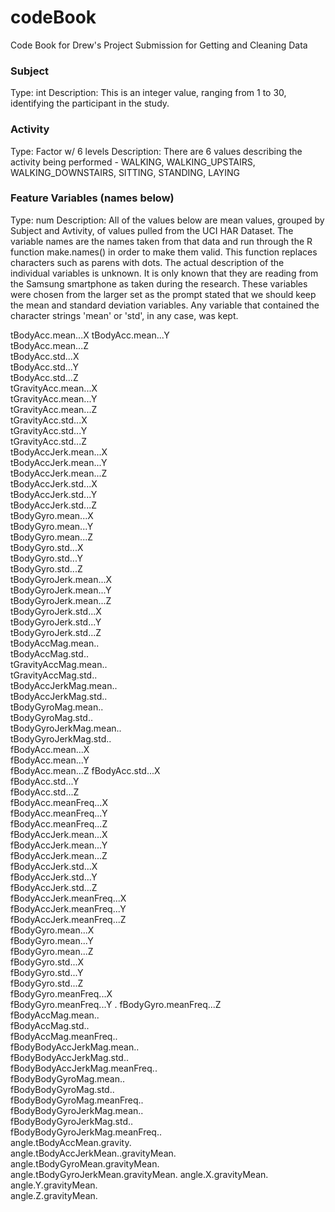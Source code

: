 # codeBook
Code Book for Drew's Project Submission for Getting and Cleaning Data

### Subject
Type: int
Description: This is an integer value, ranging from 1 to 30, identifying the participant in the study.

### Activity
Type: Factor w/ 6 levels
Description: There are 6 values describing the activity being performed - WALKING, WALKING_UPSTAIRS, WALKING_DOWNSTAIRS, SITTING, STANDING, LAYING

### Feature Variables (names below)
Type: num
Description: All of the values below are mean values, grouped by Subject and Avtivity, of values pulled from the UCI HAR Dataset.  The variable names are the names taken from that data and run through the R function make.names() in order to make them valid.  This function replaces characters such as parens with dots. The actual description of the individual variables is unknown.  It is only known that they are reading from the Samsung smartphone as taken during the research.  These variables were chosen from the larger set as the prompt stated that we should keep the mean and standard deviation variables.  Any variable that contained the character strings 'mean' or 'std', in any case, was kept.

tBodyAcc.mean...X 
tBodyAcc.mean...Y                 
tBodyAcc.mean...Z                
tBodyAcc.std...X                   
tBodyAcc.std...Y                  
tBodyAcc.std...Z                   
tGravityAcc.mean...X              
tGravityAcc.mean...Y                
tGravityAcc.mean...Z        
tGravityAcc.std...X                
tGravityAcc.std...Y            
tGravityAcc.std...Z                
tBodyAccJerk.mean...X             
tBodyAccJerk.mean...Y               
tBodyAccJerk.mean...Z               
tBodyAccJerk.std...X               
tBodyAccJerk.std...Y                
tBodyAccJerk.std...Z               
tBodyGyro.mean...X                  
tBodyGyro.mean...Y                  
tBodyGyro.mean...Z                 
tBodyGyro.std...X                  
tBodyGyro.std...Y                  
tBodyGyro.std...Z                   
tBodyGyroJerk.mean...X              
tBodyGyroJerk.mean...Y              
tBodyGyroJerk.mean...Z             
tBodyGyroJerk.std...X               
tBodyGyroJerk.std...Y              
tBodyGyroJerk.std...Z      
tBodyAccMag.mean..                
tBodyAccMag.std..                  
tGravityAccMag.mean..             
tGravityAccMag.std..         
tBodyAccJerkMag.mean..            
tBodyAccJerkMag.std..               
tBodyGyroMag.mean..               
tBodyGyroMag.std..               
tBodyGyroJerkMag.mean..         
tBodyGyroJerkMag.std..            
fBodyAcc.mean...X            
fBodyAcc.mean...Y               
fBodyAcc.mean...Z 
fBodyAcc.std...X   
fBodyAcc.std...Y     
fBodyAcc.std...Z              
fBodyAcc.meanFreq...X     
fBodyAcc.meanFreq...Y          
fBodyAcc.meanFreq...Z          
fBodyAccJerk.mean...X           
fBodyAccJerk.mean...Y         
fBodyAccJerk.mean...Z          
fBodyAccJerk.std...X            
fBodyAccJerk.std...Y            
fBodyAccJerk.std...Z          
fBodyAccJerk.meanFreq...X        
fBodyAccJerk.meanFreq...Y        
fBodyAccJerk.meanFreq...Z      
fBodyGyro.mean...X        
fBodyGyro.mean...Y        
fBodyGyro.mean...Z           
fBodyGyro.std...X           
fBodyGyro.std...Y            
fBodyGyro.std...Z          
fBodyGyro.meanFreq...X          
fBodyGyro.meanFreq...Y          .
fBodyGyro.meanFreq...Z        
fBodyAccMag.mean..            
fBodyAccMag.std..              
fBodyAccMag.meanFreq..         
fBodyBodyAccJerkMag.mean..      
fBodyBodyAccJerkMag.std..         
fBodyBodyAccJerkMag.meanFreq..    
fBodyBodyGyroMag.mean..            
fBodyBodyGyroMag.std..            
fBodyBodyGyroMag.meanFreq..        
fBodyBodyGyroJerkMag.mean..      
fBodyBodyGyroJerkMag.std..        
fBodyBodyGyroJerkMag.meanFreq..    
angle.tBodyAccMean.gravity.        
angle.tBodyAccJerkMean..gravityMean.
angle.tBodyGyroMean.gravityMean.    
angle.tBodyGyroJerkMean.gravityMean.
angle.X.gravityMean.                
angle.Y.gravityMean.               
angle.Z.gravityMean.           
